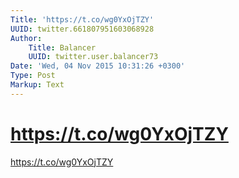 ```yaml
---
Title: 'https://t.co/wg0YxOjTZY'
UUID: twitter.661807951603068928
Author:
    Title: Balancer
    UUID: twitter.user.balancer73
Date: 'Wed, 04 Nov 2015 10:31:26 +0300'
Type: Post
Markup: Text
---
```


# https://t.co/wg0YxOjTZY

https://t.co/wg0YxOjTZY